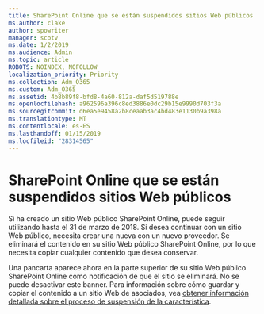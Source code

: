 ```yaml
---
title: SharePoint Online que se están suspendidos sitios Web públicos
ms.author: clake
author: spowriter
manager: scotv
ms.date: 1/2/2019
ms.audience: Admin
ms.topic: article
ROBOTS: NOINDEX, NOFOLLOW
localization_priority: Priority
ms.collection: Adm_O365
ms.custom: Adm_O365
ms.assetid: 4b8b89f8-bfd8-4a60-812a-daf5d519788e
ms.openlocfilehash: a962596a396c8ed3886e0dc29b15e9990d703f3a
ms.sourcegitcommit: d6ea5e9458a2b8ceaab3ac4bd483e1130b9a398a
ms.translationtype: MT
ms.contentlocale: es-ES
ms.lasthandoff: 01/15/2019
ms.locfileid: "28314565"
---
```

# <a name="sharepoint-online-public-websites-are-being-discontinued"></a>SharePoint Online que se están suspendidos sitios Web públicos

Si ha creado un sitio Web público SharePoint Online, puede seguir utilizando hasta el 31 de marzo de 2018. Si desea continuar con un sitio Web público, necesita crear una nueva con un nuevo proveedor. Se eliminará el contenido en su sitio Web público SharePoint Online, por lo que necesita copiar cualquier contenido que desea conservar.
  
Una pancarta aparece ahora en la parte superior de su sitio Web público SharePoint Online como notificación de que el sitio se eliminará. No se puede desactivar este banner. Para información sobre cómo guardar y copiar el contenido a un sitio Web de asociados, vea [obtener información detallada sobre el proceso de suspensión de la característica](https://go.microsoft.com/fwlink/?linkid=866980). 
  

